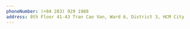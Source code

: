 ```yaml
---
phoneNumber: (+84 283) 929 1988
address: 8th Floor 41-43 Tran Cao Van, Ward 6, District 3, HCM City
---
```

